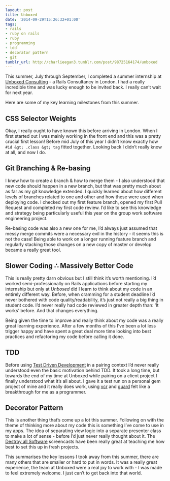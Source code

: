 ```yaml
---
layout: post
title: Unboxed
date: '2014-09-29T15:26:32+01:00'
tags:
- rails
- ruby on rails
- ruby
- programming
- tdd
- decorator pattern
- git
tumblr_url: http://charlieegan3.tumblr.com/post/98725164174/unboxed
---
```

This summer, July through September, I completed a summer internship at [Unboxed Consulting](http://www.unboxedconsulting.com) - a Rails Consultancy in London. I had a really incredible time and was lucky enough to be invited back. I really can’t wait for next year.

Here are some of my key learning milestones from this summer.

## CSS Selector Weights
Okay, I really ought to have known this before arriving in London. When I first started out I was mainly working in the front end and this was a pretty crucial first lesson! Before mid July of this year I didn’t know exactly how `#id &gt; .class &gt; tag` fitted together. Looking back I didn’t really know at all, and now I do.

## Git Branching &amp; Re-basing
I knew how to create a branch &amp; how to merge them - I also understood that new code should happen in a new branch, but that was pretty much about as far as my git knowledge extended. I quickly learned about how different levels of branches related to one and other and how these were used when deploying code. I checked out my first feature branch, opened my first Pull Request and completed my first code review. I’d like to see this knowledge and strategy being particularly useful this year on the group work software engineering project.

Re-basing code was also a new one for me, I’d always just assumed that messy merge commits were a necessary evil in the history - it seems this is not the case! Being able to work on a longer running feature branch and regularly stacking those changes on a new copy of master or develop became a really great tool.

## Slower Coding ∴ Massively Better Code
This is really pretty darn obvious but I still think it’s worth mentioning. I’d worked semi-professionally on Rails applications before starting my internship but only at _Unboxed_ did I learn to think about my code in an entirely different way. Before, when cramming for a student deadline I’d never bothered with code quality/readability, it’s just not really a big thing in student code. I’d never really had code reviewed in greater depth than: ‘It works’ before. And that changes everything.

Being given the time to improve and really think about my code was a really great learning experience. After a few months of this I’ve been a lot less trigger happy and have spent a great deal more time looking into best practices and refactoring my code before calling it done.

## TDD
Before using [Test Driven Development](http://en.wikipedia.org/wiki/Test-driven_development) in a pairing context I’d never really understood even the basic motivation behind TDD. It took a long time, but towards the end of my time at Unboxed while pairing on a client project I finally understood what it’s all about. I gave it a test run on a personal gem project of mine and it really does work, using [vcr](https://github.com/vcr/vcr) and [guard](https://github.com/guard/guard) felt like a breakthrough for me as a programmer.

## Decorator Pattern
This is another thing that’s come up a lot this summer. Following on with the theme of thinking more about my code this is something I’ve come to use in my apps. The idea of separating view logic into a separate presenter class to make a lot of sense - before I’d just never really thought about it. The [Destroy all Software](https://www.destroyallsoftware.com/screencasts) screencasts have been really great at teaching me how best to set this up in fresh projects.

This summarises the key lessons I took away from this summer, there are many others that are smaller or hard to put in words. It was a really great experience, the team at Unboxed were a real joy to work with - I was made to feel extremely welcome. I just can’t to get back into that world.

